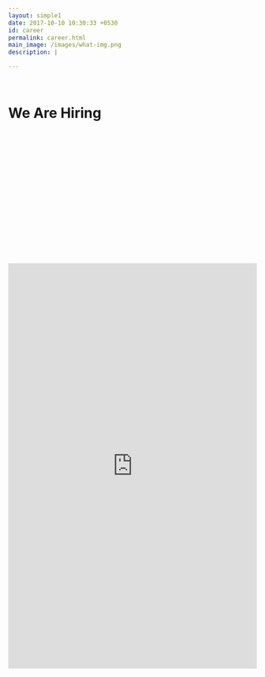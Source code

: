 ```yaml
---
layout: simple1 
date: 2017-10-10 10:30:33 +0530
id: career
permalink: career.html
main_image: /images/what-img.png
description: |

---
```

<div class="ui middle aligned four column centered grid m-0">
    <div class="row hiringback" style="height: 360px; margin-top:16px;">
        <div class="sixteen wide column">
          <h1 class="slick text-center">
We Are Hiring
</h1>  
        </div>
    </div>
</div>
<div class="formsec">
    <div class="ui centered grid ">
        <div class="six wide computer sixteen wide mobile column">
            <iframe src="https://docs.google.com/a/izap.in/forms/d/1DwTL7uvJCWeNUk1OP6jzZU_Duoyj6xwksVIsDTZS0k0/viewform?embedded=true" style="width:100%;" marginheight="0" marginwidth="0" height="820" frameborder="0" style="width:100%; background-color:#fff;">Loading...</iframe>
        </div>
    </div>
</div>